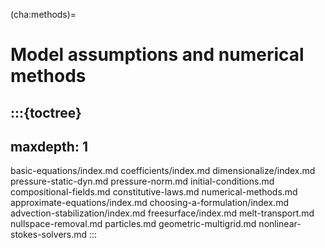 (cha:methods)=
# Model assumptions and numerical methods

:::{toctree}
---
maxdepth: 1
---
basic-equations/index.md
coefficients/index.md
dimensionalize/index.md
pressure-static-dyn.md
pressure-norm.md
initial-conditions.md
compositional-fields.md
constitutive-laws.md
numerical-methods.md
approximate-equations/index.md
choosing-a-formulation/index.md
advection-stabilization/index.md
freesurface/index.md
melt-transport.md
nullspace-removal.md
particles.md
geometric-multigrid.md
nonlinear-stokes-solvers.md
:::
